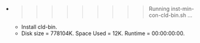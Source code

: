 * >>>>>>>>> Running inst-min-con-cld-bin.sh ...
  * Install cld-bin.
  * Disk size = 778104K. Space Used = 12K. Runtime = 00:00:00:00.
